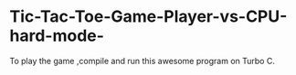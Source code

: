# Tic-Tac-Toe-Game-Player-vs-CPU-hard-mode-
To play the game ,compile and run this awesome program on Turbo C.
